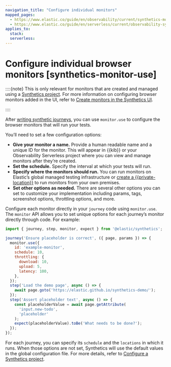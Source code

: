 ```yaml
---
navigation_title: "Configure individual monitors"
mapped_pages:
  - https://www.elastic.co/guide/en/observability/current/synthetics-monitor-use.html
  - https://www.elastic.co/guide/en/serverless/current/observability-synthetics-monitor-use.html
applies_to:
  stack:
  serverless:
---
```


# Configure individual browser monitors [synthetics-monitor-use]

::::{note}
This is only relevant for monitors that are created and managed using a [Synthetics project](/solutions/observability/apps/get-started.md#observability-synthetics-get-started-synthetics-project). For more information on configuring browser monitors added in the UI, refer to [Create monitors in the Synthetics UI](/solutions/observability/apps/create-monitors-in-synthetics-app.md).

::::

After [writing synthetic journeys](/solutions/observability/apps/write-synthetic-test.md), you can use `monitor.use` to configure the browser monitors that will run your tests.

You’ll need to set a few configuration options:

* **Give your monitor a name.** Provide a human readable name and a unique ID for the monitor. This will appear in {{kib}} or your Observability Serverless project where you can view and manage monitors after they’re created.
* **Set the schedule.** Specify the interval at which your tests will run.
* **Specify where the monitors should run.** You can run monitors on Elastic’s global managed testing infrastructure or [create a {{private-location}}](/solutions/observability/apps/monitor-resources-on-private-networks.md) to run monitors from your own premises.
* **Set other options as needed.** There are several other options you can set to customize your implementation including params, tags, screenshot options, throttling options, and more.

Configure each monitor directly in your `journey` code using `monitor.use`. The `monitor` API allows you to set unique options for each journey’s monitor directly through code. For example:

```js
import { journey, step, monitor, expect } from '@elastic/synthetics';

journey('Ensure placeholder is correct', ({ page, params }) => {
  monitor.use({
    id: 'example-monitor',
    schedule: 10,
    throttling: {
      download: 10,
      upload: 5,
      latency: 100,
    },
  });
  step('Load the demo page', async () => {
    await page.goto('https://elastic.github.io/synthetics-demo/');
  });
  step('Assert placeholder text', async () => {
    const placeholderValue = await page.getAttribute(
      'input.new-todo',
      'placeholder'
    );
    expect(placeholderValue).toBe('What needs to be done?');
  });
});
```

For each journey, you can specify its `schedule` and the `locations` in which it runs. When those options are not set, Synthetics will use the default values in the global configuration file. For more details, refer to [Configure a Synthetics project](/solutions/observability/apps/configure-synthetics-projects.md).
